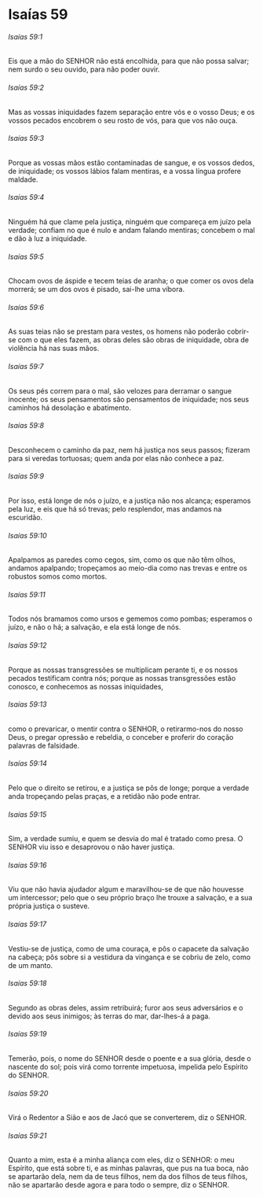 # Isaías 59

###### Isaías 59:1

Eis que a mão do SENHOR não está encolhida, para que não possa salvar; nem surdo o seu ouvido, para não poder ouvir.

###### Isaías 59:2

Mas as vossas iniquidades fazem separação entre vós e o vosso Deus; e os vossos pecados encobrem o seu rosto de vós, para que vos não ouça.

###### Isaías 59:3

Porque as vossas mãos estão contaminadas de sangue, e os vossos dedos, de iniquidade; os vossos lábios falam mentiras, e a vossa língua profere maldade.

###### Isaías 59:4

Ninguém há que clame pela justiça, ninguém que compareça em juízo pela verdade; confiam no que é nulo e andam falando mentiras; concebem o mal e dão à luz a iniquidade.

###### Isaías 59:5

Chocam ovos de áspide e tecem teias de aranha; o que comer os ovos dela morrerá; se um dos ovos é pisado, sai-lhe uma víbora.

###### Isaías 59:6

As suas teias não se prestam para vestes, os homens não poderão cobrir-se com o que eles fazem, as obras deles são obras de iniquidade, obra de violência há nas suas mãos.

###### Isaías 59:7

Os seus pés correm para o mal, são velozes para derramar o sangue inocente; os seus pensamentos são pensamentos de iniquidade; nos seus caminhos há desolação e abatimento.

###### Isaías 59:8

Desconhecem o caminho da paz, nem há justiça nos seus passos; fizeram para si veredas tortuosas; quem anda por elas não conhece a paz.

###### Isaías 59:9

Por isso, está longe de nós o juízo, e a justiça não nos alcança; esperamos pela luz, e eis que há só trevas; pelo resplendor, mas andamos na escuridão.

###### Isaías 59:10

Apalpamos as paredes como cegos, sim, como os que não têm olhos, andamos apalpando; tropeçamos ao meio-dia como nas trevas e entre os robustos somos como mortos.

###### Isaías 59:11

Todos nós bramamos como ursos e gememos como pombas; esperamos o juízo, e não o há; a salvação, e ela está longe de nós.

###### Isaías 59:12

Porque as nossas transgressões se multiplicam perante ti, e os nossos pecados testificam contra nós; porque as nossas transgressões estão conosco, e conhecemos as nossas iniquidades,

###### Isaías 59:13

como o prevaricar, o mentir contra o SENHOR, o retirarmo-nos do nosso Deus, o pregar opressão e rebeldia, o conceber e proferir do coração palavras de falsidade.

###### Isaías 59:14

Pelo que o direito se retirou, e a justiça se pôs de longe; porque a verdade anda tropeçando pelas praças, e a retidão não pode entrar.

###### Isaías 59:15

Sim, a verdade sumiu, e quem se desvia do mal é tratado como presa. O SENHOR viu isso e desaprovou o não haver justiça.

###### Isaías 59:16

Viu que não havia ajudador algum e maravilhou-se de que não houvesse um intercessor; pelo que o seu próprio braço lhe trouxe a salvação, e a sua própria justiça o susteve.

###### Isaías 59:17

Vestiu-se de justiça, como de uma couraça, e pôs o capacete da salvação na cabeça; pôs sobre si a vestidura da vingança e se cobriu de zelo, como de um manto.

###### Isaías 59:18

Segundo as obras deles, assim retribuirá; furor aos seus adversários e o devido aos seus inimigos; às terras do mar, dar-lhes-á a paga.

###### Isaías 59:19

Temerão, pois, o nome do SENHOR desde o poente e a sua glória, desde o nascente do sol; pois virá como torrente impetuosa, impelida pelo Espírito do SENHOR.

###### Isaías 59:20

Virá o Redentor a Sião e aos de Jacó que se converterem, diz o SENHOR.

###### Isaías 59:21

Quanto a mim, esta é a minha aliança com eles, diz o SENHOR: o meu Espírito, que está sobre ti, e as minhas palavras, que pus na tua boca, não se apartarão dela, nem da de teus filhos, nem da dos filhos de teus filhos, não se apartarão desde agora e para todo o sempre, diz o SENHOR.

